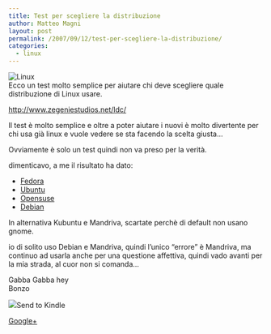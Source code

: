```yaml
---
title: Test per scegliere la distribuzione
author: Matteo Magni
layout: post
permalink: /2007/09/12/test-per-scegliere-la-distribuzione/
categories:
  - linux
---
```

![Linux][1]  
Ecco un test molto semplice per aiutare chi deve scegliere quale distribuzione di Linux usare.

<http://www.zegeniestudios.net/ldc/>

Il test è molto semplice e oltre a poter aiutare i nuovi è molto divertente per chi usa già linux e vuole vedere se sta facendo la scelta giusta&#8230;

Ovviamente è solo un test quindi non va preso per la verità.

dimenticavo, a me il risultato ha dato:

*   [Fedora][2]
*   [Ubuntu][3]
*   [Opensuse][4]
*   [Debian][5]

In alternativa Kubuntu e Mandriva, scartate perchè di default non usano gnome.

io di solito uso Debian e Mandriva, quindi l&#8217;unico &#8220;errore&#8221; è Mandriva, ma continuo ad usarla anche per una questione affettiva, quindi vado avanti per la mia strada, al cuor non si comanda&#8230;

Gabba Gabba hey  
Bonzo

<div class='kindleWidget kindleLight' >
  <img src="http://magni.me/wp-content/plugins/send-to-kindle/media/white-15.png" /><span>Send to Kindle</span>
</div>

<a rel="author" href="https://plus.google.com/111433366670841346629?rel=author"  >Google+</a>

 [1]: http://magni.me/wp-content/uploads/2007/09/linux.jpg
 [2]: http://fedora.redhat.com/
 [3]: http://www.ubuntulinux.org/
 [4]: http://www.opensuse.org/
 [5]: http://www.debian.org/